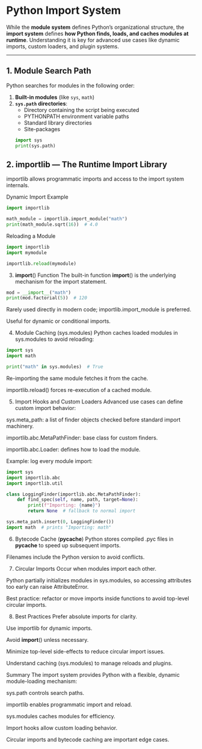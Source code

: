 # Python Import System

While the **module system** defines Python’s organizational structure, the **import system** defines **how Python finds, loads, and caches modules at runtime**. Understanding it is key for advanced use cases like dynamic imports, custom loaders, and plugin systems.

---

## 1. Module Search Path

Python searches for modules in the following order:

1. **Built-in modules** (like `sys`, `math`)  
2. **`sys.path` directories**:
   - Directory containing the script being executed
   - PYTHONPATH environment variable paths
   - Standard library directories
   - Site-packages  
    ```python
    import sys
    print(sys.path)
    ```

## 2. importlib — The Runtime Import Library
importlib allows programmatic imports and access to the import system internals.

Dynamic Import Example
```python
import importlib

math_module = importlib.import_module("math")
print(math_module.sqrt(16))  # 4.0
```

Reloading a Module

```python
import importlib
import mymodule

importlib.reload(mymodule)
```
3. __import__() Function
The built-in function __import__() is the underlying mechanism for the import statement.

```python
mod = __import__("math")
print(mod.factorial(5))  # 120
```
Rarely used directly in modern code; importlib.import_module is preferred.

Useful for dynamic or conditional imports.

4. Module Caching (sys.modules)
Python caches loaded modules in sys.modules to avoid reloading:

```python
import sys
import math

print("math" in sys.modules)  # True
```
Re-importing the same module fetches it from the cache.

importlib.reload() forces re-execution of a cached module.

5. Import Hooks and Custom Loaders
Advanced use cases can define custom import behavior:

sys.meta_path: a list of finder objects checked before standard import machinery.

importlib.abc.MetaPathFinder: base class for custom finders.

importlib.abc.Loader: defines how to load the module.

Example: log every module import:

```python
import sys
import importlib.abc
import importlib.util

class LoggingFinder(importlib.abc.MetaPathFinder):
    def find_spec(self, name, path, target=None):
        print(f"Importing: {name}")
        return None  # fallback to normal import

sys.meta_path.insert(0, LoggingFinder())
import math  # prints "Importing: math"
```
6. Bytecode Cache (__pycache__)
Python stores compiled .pyc files in __pycache__ to speed up subsequent imports.

Filenames include the Python version to avoid conflicts.

7. Circular Imports
Occur when modules import each other.

Python partially initializes modules in sys.modules, so accessing attributes too early can raise AttributeError.

Best practice: refactor or move imports inside functions to avoid top-level circular imports.

8. Best Practices
Prefer absolute imports for clarity.

Use importlib for dynamic imports.

Avoid __import__() unless necessary.

Minimize top-level side-effects to reduce circular import issues.

Understand caching (sys.modules) to manage reloads and plugins.

Summary
The import system provides Python with a flexible, dynamic module-loading mechanism:

sys.path controls search paths.

importlib enables programmatic import and reload.

sys.modules caches modules for efficiency.

Import hooks allow custom loading behavior.

Circular imports and bytecode caching are important edge cases.